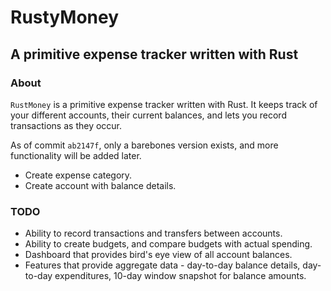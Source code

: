 # RustyMoney

## A primitive expense tracker written with Rust

### About

`RustMoney` is a primitive expense tracker written with Rust. It keeps track of your different accounts, their current balances, and lets you record transactions as they occur.

As of commit `ab2147f`, only a barebones version exists, and more functionality will be added later.

* Create expense category.
* Create account with balance details.

### TODO

* Ability to record transactions and transfers between accounts.
* Ability to create budgets, and compare budgets with actual spending.
* Dashboard that provides bird's eye view of all account balances.
* Features that provide aggregate data - day-to-day balance details, day-to-day expenditures, 10-day window snapshot for balance amounts.
